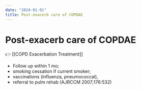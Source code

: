 ```yaml
---
date: "2024-01-01"
title: Post-exacerb care of COPDAE
---
```



# Post-exacerb care of COPDAE

👉 [[COPD Exacerbation Treatment]]

- Follow up within 1 mo;
- smoking cessation if current smoker;
- vaccinations (influenza, pneumococcal),
- referral to pulm rehab (AJRCCM 2007;176:532)
